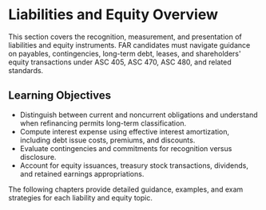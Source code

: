 # Liabilities and Equity Overview

This section covers the recognition, measurement, and presentation of liabilities and equity instruments. FAR candidates must navigate guidance on payables, contingencies, long-term debt, leases, and shareholders' equity transactions under ASC 405, ASC 470, ASC 480, and related standards.

## Learning Objectives

- Distinguish between current and noncurrent obligations and understand when refinancing permits long-term classification.
- Compute interest expense using effective interest amortization, including debt issue costs, premiums, and discounts.
- Evaluate contingencies and commitments for recognition versus disclosure.
- Account for equity issuances, treasury stock transactions, dividends, and retained earnings appropriations.

The following chapters provide detailed guidance, examples, and exam strategies for each liability and equity topic.
